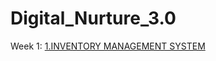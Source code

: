 # Digital_Nurture_3.0

Week 1:
[1.INVENTORY MANAGEMENT SYSTEM](https://github.com/Anish-Chaitanya/Digital_Nurture_3.0/tree/main/Week%201%20Algorithms_DataStructures/Inventory%20Management%20System)
